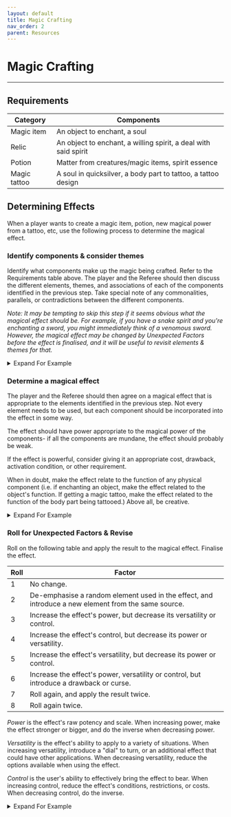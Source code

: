 ```yaml
---
layout: default
title: Magic Crafting
nav_order: 2
parent: Resources
---
```


# Magic Crafting
---

## Requirements

| Category     | Components                                                      |
| ------------ | --------------------------------------------------------------- |
| Magic item   | An object to enchant, a soul                                    |
| Relic        | An object to enchant, a willing spirit, a deal with said spirit |
| Potion       | Matter from creatures/magic items, spirit essence               |
| Magic tattoo | A soul in quicksilver, a body part to tattoo, a tattoo design   |

## Determining Effects

When a player wants to create a magic item, potion, new magical power from a tattoo, etc, use the following process to determine the magical effect.

### Identify components & consider themes

Identify what components make up the magic being crafted. Refer to the Requirements table above.
The player and the Referee should then discuss the different elements, themes, and associations of each of the components identified in the previous step. Take special note of any commonalities, parallels, or contradictions between the different components.

_Note: It may be tempting to skip this step if it seems obvious what the magical effect should be. For example, if you have a snake spirit and you're enchanting a sword, you might immediately think of a venomous sword. However, the magical effect may be changed by Unexpected Factors before the effect is finalised, and it will be useful to revisit elements & themes for that._

<details markdown="block">
  <summary>
    Expand For Example
  </summary>
  Suppose Alice has got a hold of the soul of a vampire, and wants to use it to get a magic tattoo. She settles on a tattoo on the hand, with a "wagon wheel" design for reasons personal to her character.

  Alice and her Referee Bob go through each of these components and list the elements of each. 
  
  For the vampire soul, it's a staightforward process. They list the typical vampire powers that we're all familiar with: blood-sucking, turning into a bat, control over bats & wolves, hypnotism, enhanced strength, walking on walls, and being able to turn other people into vampires. They list vampire weaknesses: sunlight, garlic, holy symbols, wooden stakes, and the inability to cross running water or enter a residence without an invitation. They also note the vampire's general association with the night, undeath, and bats. 

  For the hand as the location of the tattoo, Alice and Bob have to consider things more abstractly. They note that the hand is used to wield tools, and as such is far more active than passive- perhaps moreso than any other part of the body. The hand can point, indicate, and signal. The hand can grab and grasp, but it can also strike with a punch, slap or fingernail gouge. Finally, they note that the hand is the primary way we access the sense of touch.

  Next, Alice and Bob come to the wagon wheel. They note the shape of the wheel- circular, with spokes radiating from a central point. The wheel is constructed rather than natural, and it requires roads to function properly. Wheels are associated with movement & transport.

  Finally, Alice and Bob look for anything that might tie the different elements together.  It's not immediately obvious. There's something of a similarity between the spokes on the wheel & the fingers of the hand. Vampires are associated with bats, which "wheel" as they fly- there could be something there...
</details>

### Determine a magical effect

The player and the Referee should then agree on a magical effect that is appropriate to the elements identified in the previous step. Not every element needs to be used, but each component should be incorporated into the effect in some way.

The effect should have power appropriate to the magical power of the components- if all the components are mundane, the effect should probably be weak. 

If the effect is powerful, consider giving it an appropriate cost, drawback, activation condition, or other requirement.

When in doubt, make the effect relate to the function of any physical component (i.e. if enchanting an object, make the effect related to the object's function. If getting a magic tattoo, make the effect related to the function of the body part being tattooed.) Above all, be creative.

<details markdown="block">
  <summary>
    Expand For Example
  </summary>
  Alice and Bob have another look over the elements identified previously. The combination of the wheel and vampire soul suggests something bat-related. The wheel is associated with circular movement, while the hand suggests an effect that is actively controlled. They settle on the following:

  Alice's character gains the ability to produce a bat the size of a human from her outstretched hand. She can control the bat's flight path by pointing with one hand, and can give instructions to the bat via hand signals. The bat must continuously fly in a rough circle, with Alice's character as the focal point. If the bat is forced to stop, fly in a straight line, or otherwise fail to fly in a circular pattern, it vanishes in a cloud of fur.

  The requirement to move in a circular path is a decent restriction, so Bob decides there's no need for any additional cost.
</details>

### Roll for Unexpected Factors & Revise

Roll on the following table and apply the result to the magical effect. Finalise the effect.

| Roll | Factor |
| ---- | ------ |
| 1    | No change. |
| 2    | De-emphasise a random element used in the effect, and introduce a new element from the same source. |
| 3    | Increase the effect's power, but decrease its versatility or control.
| 4    | Increase the effect's control, but decrease its power or versatility.
| 5    | Increase the effect's versatility, but decrease its power or control.
| 6    | Increase the effect's power, versatility or control, but introduce a drawback or curse.
| 7    | Roll again, and apply the result twice.
| 8    | Roll again twice. |

*Power* is the effect's raw potency and scale. When increasing power, make the effect stronger or bigger, and do the inverse when decreasing power.

*Versatility* is the effect's ability to apply to a variety of situations. When increasing versatility, introduce a "dial" to turn, or an additional effect that could have other applications. When decreasing versatility, reduce the options available when using the effect.

*Control* is the user's ability to effectively bring the effect to bear. When increasing control, reduce the effect's conditions, restrictions, or costs. When decreasing control, do the inverse.

<details markdown="block">
  <summary>
    Expand For Example
  </summary>
  Alice rolls an 8, which makes her roll again twice. She then rolls a 2 and a 6. 

  For the 2 result, Alice and Bob look over the main elements of the magical effect- the bat, the circular motion, and the control using the hand. Alice randomly determines that the element to de-emphasise is the control using the hand. Alice and Bob return to the elements for the hand identified earlier. They decide that it would be sensible to lean more on the "grabbing" aspect of the hand. The result would be a bat that acts more independently & is good at grabbing & carrying.

  For the 6 result, Alice randomly determines that the effect's versatility should be increased. Bob suggests that instead of a single large bat, Alice's character could choose to alternatively conjure a swarm of smaller bats. Alice then comes up with an appropriate drawback- when her character conjures the bat(s), her hand partially transforms into a bat wing, making the hand weak, generally unwieldy, and conspicuous. The transformation recovers over time. Bob likes the idea, and additionally suggests that if the effect is used multiple times before given the chance to recover, the transformation would worsen & incur damage to DEX, to prevent the effect from being abused.

  The final result is as follows:
  Alice's character can conjure a large bat, or a small swarm of normal-sized bats. In either case, her bats are unusually good at grabbing and holding. When conjured, Alice's character can direct the bats on what to target; the bats act autonomously but follow this direction to the best of their ability. The bats must fly continuously in a roughly circular pattern, with Alice's character as the focal point; if they can't, they vanish. When Alice's character uses this ability, her hand partially transforms into an awkward bat wing. Further uses worsen the effect and incur 1d4 DEX damage. The hand will go back to normal after a good night's sleep.
</details>